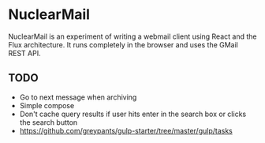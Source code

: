 # NuclearMail
NuclearMail is an experiment of writing a webmail client using React and the Flux architecture. It runs completely in the browser and uses the GMail REST API.

## TODO

- Go to next message when archiving
- Simple compose
- Don't cache query results if user hits enter in the search box or clicks the search button
- https://github.com/greypants/gulp-starter/tree/master/gulp/tasks

